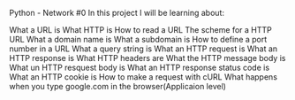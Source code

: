Python - Network #0
In this project I will be learning about:

What a URL is
What HTTP is
How to read a URL
The scheme for a HTTP URL
What a domain name is
What a subdomain is
How to define a port number in a URL
What a query string is
What an HTTP request is
What an HTTP response is
What HTTP headers are
What the HTTP message body is
What un HTTP resquest body is
What an HTTP response status code is
What an HTTP cookie is
How to make a request with cURL
What happens when you type google.com in the browser(Applicaion level)
